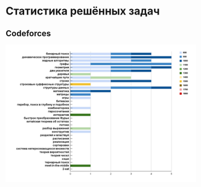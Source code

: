 # Статистика решённых задач
## Codeforces
![Текст изображения](presentation/cur_detailed_stats_codeforces.png)
